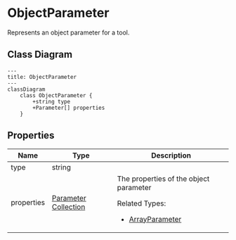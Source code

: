# ObjectParameter

Represents an object parameter for a tool.

## Class Diagram

```mermaid
---
title: ObjectParameter
---
classDiagram
    class ObjectParameter {
        +string type
        +Parameter[] properties
    }
```





## Properties

| Name | Type | Description |
| ---- | ---- | ----------- |
| type | string |   |
| properties | [Parameter Collection](Parameter.md) | The properties of the object parameter <p>Related Types:<ul><li>[ArrayParameter](ArrayParameter.md)</li></ul></p> |


